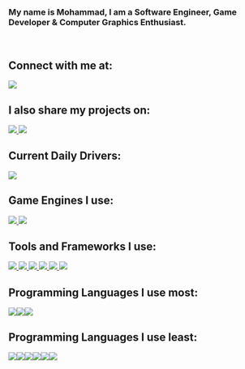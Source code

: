 ### My name is Mohammad, I am a Software Engineer, Game Developer & Computer Graphics Enthusiast.
<br>

## Connect with me at:
<a href="https://www.linkedin.com/in/Red1C3/">

<img src="https://img.shields.io/badge/linkedin-%230077B5.svg?style=for-the-badge&logo=linkedin&logoColor=white">

</a>

## I also share my projects on:
<a href="https://www.codeberg.org/Red1C3/"><img src="https://img.shields.io/badge/Codeberg-2185D0?style=for-the-badge&logo=Codeberg&logoColor=white">
</a><a href="https://sketchfab.com/Red1C3"><img src="https://img.shields.io/badge/sketchfab-%231CAAD9.svg?&style=for-the-badge&logo=sketchfab&logoColor=white"></a>


## Current Daily Drivers:
<a href="https://archlinux.org/">
<img src="https://img.shields.io/badge/Arch_Linux-1793D1?style=for-the-badge&logo=arch-linux&logoColor=purple" />
</a>

## Game Engines I use:
<a href="https://godotengine.org/">
<img src="https://img.shields.io/badge/godot%20engine-%23478CBF.svg?&style=for-the-badge&logo=godot%20engine&logoColor=white" />
</a>
<a href="https://unity.com">
<img src="https://img.shields.io/badge/unity-%23000000.svg?&style=for-the-badge&logo=unity&logoColor=white" />
</a>


## Tools and Frameworks I use:
<a href="https://www.opengl.org/">
<img src="https://img.shields.io/badge/opengl-%235586A4.svg?&style=for-the-badge&logo=opengl&logoColor=white" />
</a>
<a href="https://www.vulkan.org/">
<img src="https://img.shields.io/badge/vulkan-%23AC162C.svg?&style=for-the-badge&logo=vulkan&logoColor=white" />
</a>
<a href="https://git-scm.com/">
<img src="https://img.shields.io/badge/git-%23F05032.svg?&style=for-the-badge&logo=git&logoColor=white" />
</a>
<a href="https://www.blender.org/">
<img src="https://img.shields.io/badge/blender-%23F5792A.svg?&style=for-the-badge&logo=blender&logoColor=white" />
</a>
<a href="https://www.gimp.org/">
<img src="https://img.shields.io/badge/gimp-%235C5543.svg?&style=for-the-badge&logo=gimp&logoColor=white" />
</a>
<a href="https://inkscape.org/">
<img src="https://img.shields.io/badge/inkscape-%23000000.svg?&style=for-the-badge&logo=inkscape&logoColor=white" />
</a>

## Programming Languages I use most:
<img src="https://img.shields.io/badge/c++-%2300599C.svg?style=for-the-badge&logo=c%2B%2B&logoColor=white"><img src="https://img.shields.io/badge/c%23-%23239120.svg?style=for-the-badge&logo=c-sharp&logoColor=white"><img src="https://img.shields.io/badge/go-%2300ADD8.svg?style=for-the-badge&logo=go&logoColor=white">

## Programming Languages I use least:
<img src="https://img.shields.io/badge/c-%2300599C.svg?style=for-the-badge&logo=c&logoColor=white"><img src="https://img.shields.io/badge/java-%23007396.svg?&style=for-the-badge&logo=java&logoColor=white" /><img src="https://img.shields.io/badge/javascript-%23F7DF1E.svg?&style=for-the-badge&logo=javascript&logoColor=black" /><img src="https://img.shields.io/badge/python-%233776AB.svg?&style=for-the-badge&logo=python&logoColor=white" /><img src="https://img.shields.io/badge/typescript-%233178C6.svg?&style=for-the-badge&logo=typescript&logoColor=white" /><img src="https://img.shields.io/badge/lua-%232C2D72.svg?&style=for-the-badge&logo=lua&logoColor=white" />
